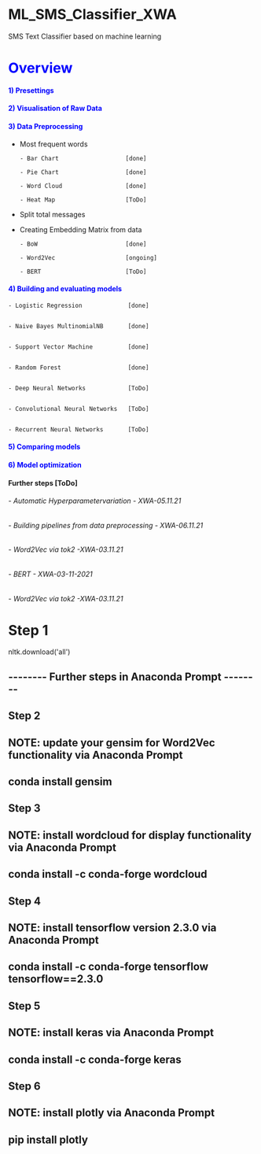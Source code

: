 # ML_SMS_Classifier_XWA
SMS Text Classifier based on machine learning


#  <span style="color:blue">Overview  </span>
#### <span style="color:blue">1) Presettings </span>
#### <span style="color:blue">2) Visualisation of Raw Data </span>
#### <span style="color:blue">3) Data Preprocessing </span>
- Most frequent words 

      - Bar Chart                   [done]
        
      - Pie Chart                   [done]
        
      - Word Cloud                  [done]
        
      - Heat Map                    [ToDo]
      
- Split total messages

- Creating Embedding Matrix from data 

      - BoW                         [done]
    
      - Word2Vec                    [ongoing]
    
      - BERT                        [ToDo]
      

#### <span style="color:blue">4) Building and evaluating models </span>
    - Logistic Regression             [done]


    - Naive Bayes MultinomialNB       [done]


    - Support Vector Machine          [done]
    
    
    - Random Forest                   [done]


    - Deep Neural Networks            [ToDo]


    - Convolutional Neural Networks   [ToDo]


    - Recurrent Neural Networks       [ToDo]




#### <span style="color:blue">5) Comparing models </span>
#### <span style="color:blue">6) Model optimization  </span>

#### Further steps [ToDo]
###### - Automatic Hyperparametervariation - XWA-05.11.21
###### - Building pipelines from data preprocessing - XWA-06.11.21
###### - Word2Vec via tok2 -XWA-03.11.21
###### - BERT - XWA-03-11-2021
###### - Word2Vec via tok2 -XWA-03.11.21

# Step 1
nltk.download('all') 

## -------- Further steps in Anaconda Prompt --------

## Step 2
## NOTE: update your gensim for Word2Vec functionality via Anaconda Prompt
## conda install gensim

## Step 3
## NOTE: install wordcloud for display functionality via Anaconda Prompt
## conda install -c conda-forge wordcloud

## Step 4
## NOTE: install tensorflow version 2.3.0 via Anaconda Prompt
## conda install -c conda-forge tensorflow tensorflow==2.3.0


## Step 5
## NOTE: install keras via Anaconda Prompt
## conda install -c conda-forge keras

## Step 6
## NOTE: install plotly via Anaconda Prompt
## pip install plotly
